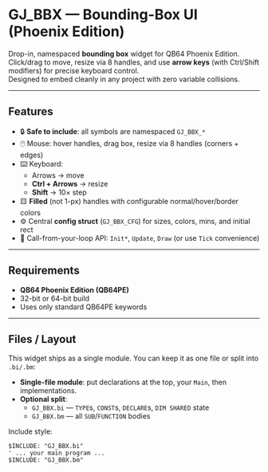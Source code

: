 # GJ_BBX — Bounding-Box UI (Phoenix Edition)

Drop-in, namespaced **bounding box** widget for QB64 Phoenix Edition.  
Click/drag to move, resize via 8 handles, and use **arrow keys** (with Ctrl/Shift modifiers) for precise keyboard control.  
Designed to embed cleanly in any project with zero variable collisions.

---

## Features

- 🔒 **Safe to include**: all symbols are namespaced `GJ_BBX_*`
- 🖱️ Mouse: hover handles, drag box, resize via 8 handles (corners + edges)
- ⌨️ Keyboard:
  - Arrows → move
  - **Ctrl + Arrows** → resize
  - **Shift** → 10× step
- 🟨 **Filled** (not 1-px) handles with configurable normal/hover/border colors
- ⚙️ Central **config struct** (`GJ_BBX_CFG`) for sizes, colors, mins, and initial rect
- 🧩 Call-from-your-loop API: `Init*`, `Update`, `Draw` (or use `Tick` convenience)

---

## Requirements

- **QB64 Phoenix Edition (QB64PE)**
- 32-bit or 64-bit build
- Uses only standard QB64PE keywords

---

## Files / Layout

This widget ships as a single module. You can keep it as one file or split into `.bi/.bm`:

- **Single-file module**: put declarations at the top, your `Main`, then implementations.
- **Optional split**:
  - `GJ_BBX.bi` — `TYPE`s, `CONST`s, `DECLARE`s, `DIM SHARED` state
  - `GJ_BBX.bm` — all `SUB`/`FUNCTION` bodies

Include style:

```basic
$INCLUDE: "GJ_BBX.bi"
' ... your main program ...
$INCLUDE: "GJ_BBX.bm"
